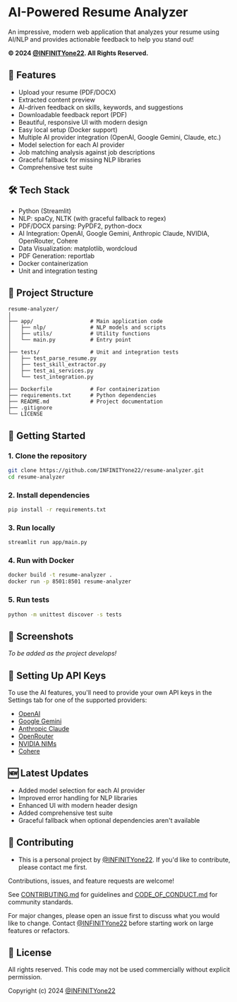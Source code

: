 # AI-Powered Resume Analyzer

<!-- Uncomment and use a real badge if you set up CI -->
<!-- ![Tests](https://github.com/INFINITYone22/resume-analyzer/actions/workflows/tests.yml/badge.svg) -->

An impressive, modern web application that analyzes your resume using AI/NLP and provides actionable feedback to help you stand out!

**© 2024 [@INFINITYone22](https://github.com/INFINITYone22). All Rights Reserved.**

## 🚀 Features
- Upload your resume (PDF/DOCX)
- Extracted content preview
- AI-driven feedback on skills, keywords, and suggestions
- Downloadable feedback report (PDF)
- Beautiful, responsive UI with modern design
- Easy local setup (Docker support)
- Multiple AI provider integration (OpenAI, Google Gemini, Claude, etc.)
- Model selection for each AI provider
- Job matching analysis against job descriptions
- Graceful fallback for missing NLP libraries
- Comprehensive test suite

## 🛠️ Tech Stack
- Python (Streamlit)
- NLP: spaCy, NLTK (with graceful fallback to regex)
- PDF/DOCX parsing: PyPDF2, python-docx
- AI Integration: OpenAI, Google Gemini, Anthropic Claude, NVIDIA, OpenRouter, Cohere
- Data Visualization: matplotlib, wordcloud
- PDF Generation: reportlab
- Docker containerization
- Unit and integration testing

## 📁 Project Structure
```
resume-analyzer/
│
├── app/                  # Main application code
│   ├── nlp/              # NLP models and scripts
│   ├── utils/            # Utility functions
│   └── main.py           # Entry point
│
├── tests/                # Unit and integration tests
│   ├── test_parse_resume.py
│   ├── test_skill_extractor.py 
│   ├── test_ai_services.py
│   └── test_integration.py
│
├── Dockerfile            # For containerization
├── requirements.txt      # Python dependencies
├── README.md             # Project documentation
├── .gitignore
└── LICENSE
```

## 🏁 Getting Started

### 1. Clone the repository
```bash
git clone https://github.com/INFINITYone22/resume-analyzer.git
cd resume-analyzer
```

### 2. Install dependencies
```bash
pip install -r requirements.txt
```

### 3. Run locally
```bash
streamlit run app/main.py
```

### 4. Run with Docker
```bash
docker build -t resume-analyzer .
docker run -p 8501:8501 resume-analyzer
```

### 5. Run tests
```bash
python -m unittest discover -s tests
```

## 📸 Screenshots
*To be added as the project develops!*

## 🔑 Setting Up API Keys
To use the AI features, you'll need to provide your own API keys in the Settings tab for one of the supported providers:

- [OpenAI](https://platform.openai.com/api-keys)
- [Google Gemini](https://makersuite.google.com/)
- [Anthropic Claude](https://console.anthropic.com/)
- [OpenRouter](https://openrouter.ai/)
- [NVIDIA NIMs](https://www.nvidia.com/)
- [Cohere](https://dashboard.cohere.ai/)

## 🆕 Latest Updates
- Added model selection for each AI provider
- Improved error handling for NLP libraries
- Enhanced UI with modern header design
- Added comprehensive test suite
- Graceful fallback when optional dependencies aren't available

## 🤝 Contributing
- This is a personal project by [@INFINITYone22](https://github.com/INFINITYone22). If you'd like to contribute, please contact me first.

Contributions, issues, and feature requests are welcome!

See [CONTRIBUTING.md](CONTRIBUTING.md) for guidelines and [CODE_OF_CONDUCT.md](CODE_OF_CONDUCT.md) for community standards.

For major changes, please open an issue first to discuss what you would like to change. Contact [@INFINITYone22](https://github.com/INFINITYone22) before starting work on large features or refactors.

## 📄 License
All rights reserved. This code may not be used commercially without explicit permission.

Copyright (c) 2024 [@INFINITYone22](https://github.com/INFINITYone22)
